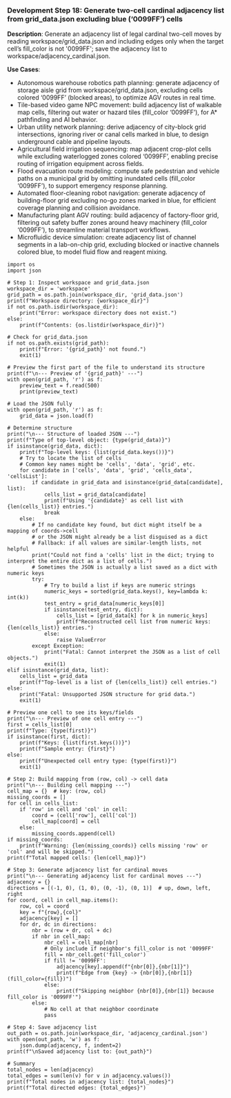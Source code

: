 ### Development Step 18: Generate two-cell cardinal adjacency list from grid_data.json excluding blue (‘0099FF’) cells

**Description**: Generate an adjacency list of legal cardinal two-cell moves by reading workspace/grid_data.json and including edges only when the target cell’s fill_color is not '0099FF'; save the adjacency list to workspace/adjacency_cardinal.json.

**Use Cases**:
- Autonomous warehouse robotics path planning: generate adjacency of storage aisle grid from workspace/grid_data.json, excluding cells colored ‘0099FF’ (blocked areas), to optimize AGV routes in real time.
- Tile-based video game NPC movement: build adjacency list of walkable map cells, filtering out water or hazard tiles (fill_color ‘0099FF’), for A* pathfinding and AI behavior.
- Urban utility network planning: derive adjacency of city-block grid intersections, ignoring river or canal cells marked in blue, to design underground cable and pipeline layouts.
- Agricultural field irrigation sequencing: map adjacent crop-plot cells while excluding waterlogged zones colored ‘0099FF’, enabling precise routing of irrigation equipment across fields.
- Flood evacuation route modeling: compute safe pedestrian and vehicle paths on a municipal grid by omitting inundated cells (fill_color ‘0099FF’), to support emergency response planning.
- Automated floor-cleaning robot navigation: generate adjacency of building-floor grid excluding no-go zones marked in blue, for efficient coverage planning and collision avoidance.
- Manufacturing plant AGV routing: build adjacency of factory-floor grid, filtering out safety buffer zones around heavy machinery (fill_color ‘0099FF’), to streamline material transport workflows.
- Microfluidic device simulation: create adjacency list of channel segments in a lab-on-chip grid, excluding blocked or inactive channels colored blue, to model fluid flow and reagent mixing.

```
import os
import json

# Step 1: Inspect workspace and grid_data.json
workspace_dir = 'workspace'
grid_path = os.path.join(workspace_dir, 'grid_data.json')
print(f"Workspace directory: {workspace_dir}")
if not os.path.isdir(workspace_dir):
    print("Error: workspace directory does not exist.")
else:
    print(f"Contents: {os.listdir(workspace_dir)}")

# Check for grid_data.json
if not os.path.exists(grid_path):
    print(f"Error: '{grid_path}' not found.")
    exit(1)

# Preview the first part of the file to understand its structure
print(f"\n--- Preview of '{grid_path}' ---")
with open(grid_path, 'r') as f:
    preview_text = f.read(500)
    print(preview_text)

# Load the JSON fully
with open(grid_path, 'r') as f:
    grid_data = json.load(f)

# Determine structure
print("\n--- Structure of loaded JSON ---")
print(f"Type of top-level object: {type(grid_data)}")
if isinstance(grid_data, dict):
    print(f"Top-level keys: {list(grid_data.keys())}")
    # Try to locate the list of cells
    # Common key names might be 'cells', 'data', 'grid', etc.
    for candidate in ['cells', 'data', 'grid', 'cells_data', 'cellsList']:
        if candidate in grid_data and isinstance(grid_data[candidate], list):
            cells_list = grid_data[candidate]
            print(f"Using '{candidate}' as cell list with {len(cells_list)} entries.")
            break
    else:
        # If no candidate key found, but dict might itself be a mapping of coords->cell
        # or the JSON might already be a list disguised as a dict
        # Fallback: if all values are similar-length lists, not helpful
        print("Could not find a 'cells' list in the dict; trying to interpret the entire dict as a list of cells.")
        # Sometimes the JSON is actually a list saved as a dict with numeric keys
        try:
            # Try to build a list if keys are numeric strings
            numeric_keys = sorted(grid_data.keys(), key=lambda k: int(k))
            test_entry = grid_data[numeric_keys[0]]
            if isinstance(test_entry, dict):
                cells_list = [grid_data[k] for k in numeric_keys]
                print(f"Reconstructed cell list from numeric keys: {len(cells_list)} entries.")
            else:
                raise ValueError
        except Exception:
            print("Fatal: Cannot interpret the JSON as a list of cell objects.")
            exit(1)
elif isinstance(grid_data, list):
    cells_list = grid_data
    print(f"Top-level is a list of {len(cells_list)} cell entries.")
else:
    print("Fatal: Unsupported JSON structure for grid data.")
    exit(1)

# Preview one cell to see its keys/fields
print("\n--- Preview of one cell entry ---")
first = cells_list[0]
print(f"Type: {type(first)}")
if isinstance(first, dict):
    print(f"Keys: {list(first.keys())}")
    print(f"Sample entry: {first}")
else:
    print(f"Unexpected cell entry type: {type(first)}")
    exit(1)

# Step 2: Build mapping from (row, col) -> cell data
print("\n--- Building cell mapping ---")
cell_map = {}  # key: (row, col)
missing_coords = []
for cell in cells_list:
    if 'row' in cell and 'col' in cell:
        coord = (cell['row'], cell['col'])
        cell_map[coord] = cell
    else:
        missing_coords.append(cell)
if missing_coords:
    print(f"Warning: {len(missing_coords)} cells missing 'row' or 'col' and will be skipped.")
print(f"Total mapped cells: {len(cell_map)}")

# Step 3: Generate adjacency list for cardinal moves
print("\n--- Generating adjacency list for cardinal moves ---")
adjacency = {}
directions = [(-1, 0), (1, 0), (0, -1), (0, 1)]  # up, down, left, right
for coord, cell in cell_map.items():
    row, col = coord
    key = f"{row},{col}"
    adjacency[key] = []
    for dr, dc in directions:
        nbr = (row + dr, col + dc)
        if nbr in cell_map:
            nbr_cell = cell_map[nbr]
            # Only include if neighbor's fill_color is not '0099FF'
            fill = nbr_cell.get('fill_color')
            if fill != '0099FF':
                adjacency[key].append(f"{nbr[0]},{nbr[1]}")
                print(f"Edge from {key} -> {nbr[0]},{nbr[1]} (fill_color={fill})")
            else:
                print(f"Skipping neighbor {nbr[0]},{nbr[1]} because fill_color is '0099FF'")
        else:
            # No cell at that neighbor coordinate
            pass

# Step 4: Save adjacency list
out_path = os.path.join(workspace_dir, 'adjacency_cardinal.json')
with open(out_path, 'w') as f:
    json.dump(adjacency, f, indent=2)
print(f"\nSaved adjacency list to: {out_path}")

# Summary
total_nodes = len(adjacency)
total_edges = sum(len(v) for v in adjacency.values())
print(f"Total nodes in adjacency list: {total_nodes}")
print(f"Total directed edges: {total_edges}")
```